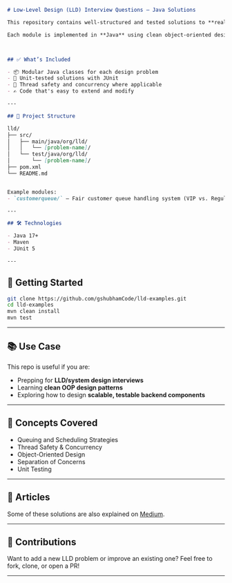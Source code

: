 
```markdown
# Low-Level Design (LLD) Interview Questions – Java Solutions

This repository contains well-structured and tested solutions to **real-world Low-Level Design (LLD) interview questions**, commonly asked at top tech companies.

Each module is implemented in **Java** using clean object-oriented design principles, and includes **unit tests** using **JUnit 5**.



## ✅ What’s Included

- 📦 Modular Java classes for each design problem
- 🧪 Unit-tested solutions with JUnit
- 🧵 Thread safety and concurrency where applicable
- ✍️ Code that's easy to extend and modify

---

## 📁 Project Structure

lld/
├── src/
│   ├── main/java/org/lld/
│   │   └── [problem-name]/
│   └── test/java/org/lld/
│       └── [problem-name]/
├── pom.xml
└── README.md


Example modules:
- `customerqueue/` – Fair customer queue handling system (VIP vs. Regular)

---

## 🛠️ Technologies

- Java 17+
- Maven
- JUnit 5

---
````

## 🚀 Getting Started

```bash
git clone https://github.com/gshubhamCode/lld-examples.git
cd lld-examples
mvn clean install
mvn test
```

---

## 📚 Use Case

This repo is useful if you are:

* Prepping for **LLD/system design interviews**
* Learning **clean OOP design patterns**
* Exploring how to design **scalable, testable backend components**

---

## 🧠 Concepts Covered

* Queuing and Scheduling Strategies
* Thread Safety & Concurrency
* Object-Oriented Design
* Separation of Concerns
* Unit Testing

---

## 📖 Articles

Some of these solutions are also explained on [Medium](https://medium.com/@shubham18p2).

---

## 🙌 Contributions

Want to add a new LLD problem or improve an existing one?
Feel free to fork, clone, or open a PR!

---
